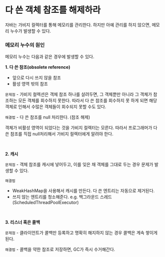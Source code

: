 # 다 쓴 객체 참조를 해제하라

자바는 가비지 컬렉터를 통해 메모리를 관리한다.
하지만 아예 관리를 하지 않으면, 메모리 누수가 발생할 수 있다.

### 메모리 누수의 원인

메모리 누수는 다음과 같은 경우에 발생할 수 있다.

<b>1. 다 쓴 참조(obsolete reference)</b>

- 앞으로 다시 쓰지 않을 참조
- 활성 영역 밖의 참조

`문제점` - 가비지 컬렉션은 객체 참조 하나를 살려두면, 그 객체뿐만 아니라 그 객체가 참조하는 모든 객체를 회수하지 못한다. 따라서 다 쓴 참조를 회수하지 못 하게 되면 해당 객체로 인해서 수많은 객체들이 회수되지 못할 수도 있다.

`해결법` - 다 쓴 참조를 null 처리한다. (참조 해제)<br/>

객체가 비활성 영역이 되었다는 것을 가비지 컬렉터는 모른다. 따라서 프로그래머가 다 쓴 참조를 직접 null처리해서 가비지 컬렉터에게 알려야 한다.

<br/>

<b>2. 캐시</b>

`문제점` - 객체 참조를 캐시에 넣어두고, 이를 잊은 채 객체를 그대로 두는 경우 문제가 발생할 수 있다.

`해결법`

- WeakHashMap을 사용해서 캐시를 만든다. 다 쓴 엔트리는 자동으로 제거된다.
- 쓰지 않는 엔트리를 청소해준다.
  e.g. 백그라운드 스레드(ScheduledThreadPoolExecutor)

<br/>

<b>3. 리스너 혹은 콜백</b>

`문제점` - 클라이언트가 콜백만 등록하고 명확히 해지하지 않는 경우 콜백은 계속 쌓이게 된다.

`해결법` - 콜백을 약한 참조로 저장하면, GC가 즉시 수거해간다.
